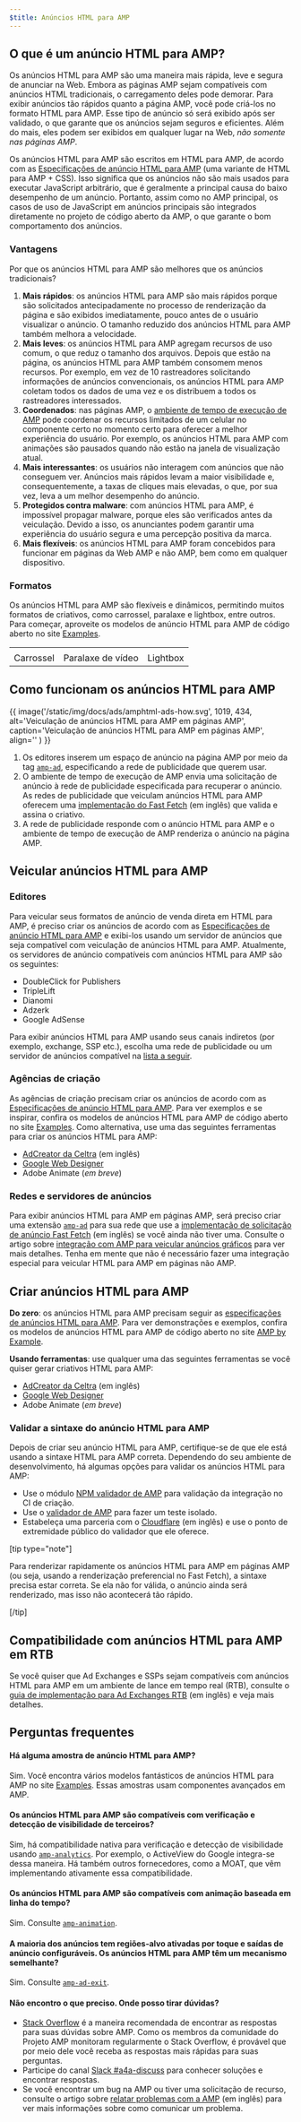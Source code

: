 ```yaml
---
$title: Anúncios HTML para AMP
---
```


## O que é um anúncio HTML para AMP?

Os anúncios HTML para AMP são uma maneira mais rápida, leve e segura de anunciar na Web. Embora as páginas AMP sejam compatíveis com anúncios HTML tradicionais, o carregamento deles pode demorar. Para exibir anúncios tão rápidos quanto a página AMP, você pode criá-los no formato HTML para AMP. Esse tipo de anúncio só será exibido após ser validado, o que garante que os anúncios sejam seguros e eficientes. Além do mais, eles podem ser exibidos em qualquer lugar na Web, _não somente nas páginas AMP_.

Os anúncios HTML para AMP são escritos em HTML para AMP, de acordo com as [Especificações de anúncio HTML para AMP](a4a_spec.md) (uma variante de HTML para AMP + CSS). Isso significa que os anúncios não são mais usados para executar JavaScript arbitrário, que é geralmente a principal causa do baixo desempenho de um anúncio. Portanto, assim como no AMP principal, os casos de uso de JavaScript em anúncios principais são integrados diretamente no projeto de código aberto da AMP, o que garante o bom comportamento dos anúncios.

### Vantagens

Por que os anúncios HTML para AMP são melhores que os anúncios tradicionais?

1.  **Mais rápidos**: os anúncios HTML para AMP são mais rápidos porque são solicitados antecipadamente no processo de renderização da página e são exibidos imediatamente, pouco antes de o usuário visualizar o anúncio. O tamanho reduzido dos anúncios HTML para AMP também melhora a velocidade.
1.  **Mais leves**: os anúncios HTML para AMP agregam recursos de uso comum, o que reduz o tamanho dos arquivos. Depois que estão na página, os anúncios HTML para AMP também consomem menos recursos. Por exemplo, em vez de 10 rastreadores solicitando informações de anúncios convencionais, os anúncios HTML para AMP coletam todos os dados de uma vez e os distribuem a todos os rastreadores interessados.
1.  **Coordenados**: nas páginas AMP, o [ambiente de tempo de execução de AMP](spec/amphtml.md#amp-runtime) pode coordenar os recursos limitados de um celular no componente certo no momento certo para oferecer a melhor experiência do usuário. Por exemplo, os anúncios HTML para AMP com animações são pausados quando não estão na janela de visualização atual.
1.  **Mais interessantes**: os usuários não interagem com anúncios que não conseguem ver. Anúncios mais rápidos levam a maior visibilidade e, consequentemente, a taxas de cliques mais elevadas, o que, por sua vez, leva a um melhor desempenho do anúncio.
1.  **Protegidos contra malware**: com anúncios HTML para AMP, é impossível propagar malware, porque eles são verificados antes da veiculação. Devido a isso, os anunciantes podem garantir uma experiência do usuário segura e uma percepção positiva da marca.
1.  **Mais flexíveis**: os anúncios HTML para AMP foram concebidos para funcionar em páginas da Web AMP e não AMP, bem como em qualquer dispositivo.

### Formatos

Os anúncios HTML para AMP são flexíveis e dinâmicos, permitindo muitos formatos de criativos, como carrossel, paralaxe e lightbox, entre outros. Para começar, aproveite os modelos de anúncio HTML para AMP de código aberto no site [Examples](../../../documentation/examples/index.html).

<table class="nocolor">
  <tr>
    <td class="col-thirty"><amp-anim width="410" height="731" layout="responsive"
    src="/static/img/docs/ads/amp-ad-01-carousel.gif">
    </amp-anim></td>
    <td class="col-thirty"><amp-anim width="410" height="731" layout="responsive"
    src="/static/img/docs/ads/amp-ad-02-video-parallax.gif">
    </amp-anim></td>
    <td class="col-thirty"><amp-anim width="410" height="731" layout="responsive"
    src="/static/img/docs/ads/amp-ad-03-lightbox.gif">
    </amp-anim></td>
  </tr>
  <tr>
    <td>Carrossel</td>
    <td>Paralaxe de vídeo</td>
    <td>Lightbox</td>
  </tr>
</table>

## Como funcionam os anúncios HTML para AMP

{{ image('/static/img/docs/ads/amphtml-ads-how.svg', 1019, 434, alt='Veiculação de anúncios HTML para AMP em páginas AMP', caption='Veiculação de anúncios HTML para AMP em páginas AMP', align='' ) }}

1.  Os editores inserem um espaço de anúncio na página AMP por meio da tag [`amp-ad`](../../../documentation/components/reference/amp-ad.md), especificando a rede de publicidade que querem usar.
1.  O ambiente de tempo de execução de AMP envia uma solicitação de anúncio à rede de publicidade especificada para recuperar o anúncio. As redes de publicidade que veiculam anúncios HTML para AMP oferecem uma [implementação do Fast Fetch](https://github.com/ampproject/amphtml/blob/master/ads/google/a4a/docs/Network-Impl-Guide.md) (em inglês) que valida e assina o criativo.
1.  A rede de publicidade responde com o anúncio HTML para AMP e o ambiente de tempo de execução de AMP renderiza o anúncio na página AMP.

## Veicular anúncios HTML para AMP

### Editores

Para veicular seus formatos de anúncio de venda direta em HTML para AMP, é preciso criar os anúncios de acordo com as [Especificações de anúncio HTML para AMP](a4a_spec.md) e exibi-los usando um servidor de anúncios que seja compatível com veiculação de anúncios HTML para AMP.  Atualmente, os servidores de anúncio compatíveis com anúncios HTML para AMP são os seguintes:

*   DoubleClick for Publishers
*   TripleLift
*   Dianomi
*   Adzerk
*   Google AdSense

Para exibir anúncios HTML para AMP usando seus canais indiretos (por exemplo, exchange, SSP etc.), escolha uma rede de publicidade ou um servidor de anúncios compatível na [lista a seguir](../../../documentation/guides-and-tutorials/develop/monetization/ads_vendors.md).

### Agências de criação

As agências de criação precisam criar os anúncios de acordo com as [Especificações de anúncio HTML para AMP](a4a_spec.md). Para ver exemplos e se inspirar, confira os modelos de anúncios HTML para AMP de código aberto no site [Examples](../../../documentation/examples/index.html). Como alternativa, use uma das seguintes ferramentas para criar os anúncios HTML para AMP:

*  [AdCreator da Celtra](http://www.prnewswire.com/news-releases/celtra-partners-with-the-amp-project-showcases-amp-ad-creation-at-google-io-event-300459514.html) (em inglês)
*  [Google Web Designer](https://support.google.com/webdesigner/answer/7529856)
*  Adobe Animate (*em breve*)

### Redes e servidores de anúncios

Para exibir anúncios HTML para AMP em páginas AMP, será preciso criar uma extensão [`amp-ad`](../../../documentation/components/reference/amp-ad.md) para sua rede que use a [implementação de solicitação de anúncio Fast Fetch](https://github.com/ampproject/amphtml/blob/master/ads/google/a4a/docs/Network-Impl-Guide.md) (em inglês) se você ainda não tiver uma.  Consulte o artigo sobre [integração com AMP para veicular anúncios gráficos](../../../documentation/guides-and-tutorials/contribute/adnetwork_integration.md) para ver mais detalhes.  Tenha em mente que não é necessário fazer uma integração especial para veicular HTML para AMP em páginas não AMP.

## Criar anúncios HTML para AMP

**Do zero**: os anúncios HTML para AMP precisam seguir as [especificações de anúncios HTML para AMP](../../../documentation/guides-and-tutorials/contribute/adnetwork_integration.md).  Para ver demonstrações e exemplos, confira os modelos de anúncios HTML para AMP de código aberto no site [AMP by Example](/content/amp-dev/documentation/examples/documentation/amp-ad.md).

**Usando ferramentas**: use qualquer uma das seguintes ferramentas se você quiser gerar criativos HTML para AMP:

*  [AdCreator da Celtra](http://www.prnewswire.com/news-releases/celtra-partners-with-the-amp-project-showcases-amp-ad-creation-at-google-io-event-300459514.html) (em inglês)
*  [Google Web Designer](https://support.google.com/webdesigner/answer/7529856)
*  Adobe Animate (*em breve*)

### Validar a sintaxe do anúncio HTML para AMP

Depois de criar seu anúncio HTML para AMP, certifique-se de que ele está usando a sintaxe HTML para AMP correta. Dependendo do seu ambiente de desenvolvimento, há algumas opções para validar os anúncios HTML para AMP:

*   Use o módulo [NPM validador de AMP](https://www.npmjs.com/package/amphtml-validator) para validação da integração no CI de criação.
*   Use o [validador de AMP](https://validator.ampproject.org/) para fazer um teste isolado.
*   Estabeleça uma parceria com o [Cloudflare](https://blog.cloudflare.com/amp-validator-api/) (em inglês) e use o ponto de extremidade público do validador que ele oferece.

[tip type="note"]

Para renderizar rapidamente os anúncios HTML para AMP em páginas AMP (ou seja, usando a renderização preferencial no Fast Fetch), a sintaxe precisa estar correta.  Se ela não for válida, o anúncio ainda será renderizado, mas isso não acontecerá tão rápido.

[/tip]

## Compatibilidade com anúncios HTML para AMP em RTB

Se você quiser que Ad Exchanges e SSPs sejam compatíveis com anúncios HTML para AMP em um ambiente de lance em tempo real (RTB), consulte o [guia de implementação para Ad Exchanges RTB](https://github.com/ampproject/amphtml/blob/master/ads/google/a4a/docs/RTBExchangeGuide.md) (em inglês) e veja mais detalhes.

## Perguntas frequentes

#### Há alguma amostra de anúncio HTML para AMP?

Sim. Você encontra vários modelos fantásticos de anúncios HTML para AMP no site [Examples](/content/amp-dev/documentation/examples/documentation/amp-ad.md). Essas amostras usam componentes avançados em AMP.

#### Os anúncios HTML para AMP são compatíveis com verificação e detecção de visibilidade de terceiros?

Sim, há compatibilidade nativa para verificação e detecção de visibilidade usando [`amp-analytics`](../../../documentation/components/reference/amp-analytics.md). Por exemplo, o ActiveView do Google integra-se dessa maneira. Há também outros fornecedores, como a MOAT, que vêm implementando ativamente essa compatibilidade.

#### Os anúncios HTML para AMP são compatíveis com animação baseada em linha do tempo?

Sim. Consulte [`amp-animation`](../../../documentation/components/reference/amp-animation.md).

#### A maioria dos anúncios tem regiões-alvo ativadas por toque e saídas de anúncio configuráveis. Os anúncios HTML para AMP têm um mecanismo semelhante?

Sim. Consulte [`amp-ad-exit`](../../../documentation/components/reference/amp-ad-exit.md).

#### Não encontro o que preciso. Onde posso tirar dúvidas?

*   [Stack Overflow](http://stackoverflow.com/questions/tagged/amp-html) é a maneira recomendada de encontrar as respostas para suas dúvidas sobre AMP. Como os membros da comunidade do Projeto AMP monitoram regularmente o Stack Overflow, é provável que por meio dele você receba as respostas mais rápidas para suas perguntas.
*   Participe do canal [Slack #a4a-discuss](https://docs.google.com/forms/d/e/1FAIpQLSd83J2IZA6cdR6jPwABGsJE8YL4pkypAbKMGgUZZriU7Qu6Tg/viewform?fbzx=4406980310789882877) para conhecer soluções e encontrar respostas.
*   Se você encontrar um bug na AMP ou tiver uma solicitação de recurso, consulte o artigo sobre [relatar problemas com a AMP](https://github.com/ampproject/amphtml/blob/master/CONTRIBUTING.md#reporting-issues-with-amp) (em inglês) para ver mais informações sobre como comunicar um problema.

